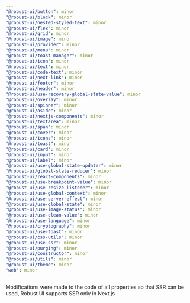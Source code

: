 ```yaml
---
"@robust-ui/button": minor
"@robust-ui/block": minor
"@robust-ui/nested-styled-text": minor
"@robust-ui/flex": minor
"@robust-ui/grid": minor
"@robust-ui/image": minor
"@robust-ui/provider": minor
"@robust-ui/menu": minor
"@robust-ui/toast-manager": minor
"@robust-ui/icon": minor
"@robust-ui/text": minor
"@robust-ui/code-text": minor
"@robust-ui/next-link": minor
"@robust-ui/footer": minor
"@robust-ui/header": minor
"@robust-ui/use-recovery-global-state-value": minor
"@robust-ui/overlay": minor
"@robust-ui/spinner": minor
"@robust-ui/aside": minor
"@robust-ui/nextjs-components": minor
"@robust-ui/textarea": minor
"@robust-ui/span": minor
"@robust-ui/cover": minor
"@robust-ui/icons": minor
"@robust-ui/toast": minor
"@robust-ui/card": minor
"@robust-ui/input": minor
"@robust-ui/label": minor
"@robust-ui/use-global-state-updater": minor
"@robust-ui/global-state-reducer": minor
"@robust-ui/react-components": minor
"@robust-ui/use-breakpoint-value": minor
"@robust-ui/use-resize-listener": minor
"@robust-ui/use-global-context": minor
"@robust-ui/use-server-effect": minor
"@robust-ui/use-global-state": minor
"@robust-ui/use-image-status": minor
"@robust-ui/use-clean-value": minor
"@robust-ui/use-language": minor
"@robust-ui/cryptography": minor
"@robust-ui/use-toast": minor
"@robust-ui/css-utils": minor
"@robust-ui/use-ssr": minor
"@robust-ui/purging": minor
"@robust-ui/constructor": minor
"@robust-ui/utils": minor
"@robust-ui/theme": minor
"web": minor
---
```


Modifications were made to the code of all properties so that SSR can be used, Robust UI supports SSR only in Next.js
